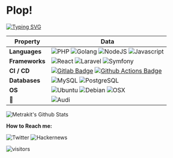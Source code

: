 # Plop!

[![Typing SVG](https://readme-typing-svg.herokuapp.com?color=%23FF5500&lines=Full+Stack+Web+Developer;Keep+learning+every+day;Chuck+Norris+fan;Challenge+hunter)](https://git.io/typing-svg)

Property | Data
--- | --- 
**Languages**  | ![PHP](https://img.shields.io/badge/PHP-777BB4?style=for-the-badge&logo=php&logoColor=white) ![Golang](https://img.shields.io/badge/Go-00ADD8?style=for-the-badge&logo=go&logoColor=white) ![NodeJS](https://img.shields.io/badge/JavaScript-F7DF1E?style=for-the-badge&logo=javascript&logoColor=black) ![Javascript](https://img.shields.io/badge/Node.js-43853D?style=for-the-badge&logo=node.js&logoColor=white)
**Frameworks**  | ![React](https://img.shields.io/badge/React-20232A?style=for-the-badge&logo=react&logoColor=61DAFB) ![Laravel](https://img.shields.io/badge/Laravel-FF2D20?style=for-the-badge&logo=laravel&logoColor=white) ![Symfony](https://img.shields.io/badge/symfony-black?style=for-the-badge&logo=symfony&logoColor=white)
**CI / CD** | [![Gitlab Badge](https://img.shields.io/badge/-Gitlab%20-2088FF?style=flat&logo=Gitlab&logoColor=white)](https://github.com/Metrakit/Metrakit) [![Github Actions Badge](https://img.shields.io/badge/-Git%20-2088FF?style=flat&logo=Git&logoColor=white)](https://github.com/Metrakit/Metrakit)
**Databases**  | ![MySQL](https://img.shields.io/badge/MySQL-00000F?style=for-the-badge&logo=mysql&logoColor=white) ![PostgreSQL](https://img.shields.io/badge/PostgreSQL-316192?style=for-the-badge&logo=postgresql&logoColor=white)
**OS**  | ![Ubuntu](https://img.shields.io/badge/-Ubuntu-black?style=flat-square&amp;logo=ubuntu) ![Debian](https://img.shields.io/badge/-Debian-black?style=flat-square&amp;logo=debian) ![OSX](https://img.shields.io/badge/-MacOS-black?style=flat-square&amp;logo=macos)
**🚗**  | ![Audi](https://aleen42.github.io/badges/src/audi.svg)

![Metrakit's Github Stats](https://github-readme-stats-xi-ochre.vercel.app/api?username=Metrakit&theme=light&include_all_commits=true&show_icons=true&hide_border=true&count_private=true)

**How to Reach me:**

![Twitter](https://img.shields.io/twitter/url?style=social&url=https%3A%2F%2Ftwitter.com%2Fjordanejouffroy)
![Hackernews](https://img.shields.io/hackernews/user-karma/metrakit?style=social)

<p align="left">
<img src="https://visitor-badge.laobi.icu/badge?page_id=Metrakit.Metrakit" alt="visitors"/>
</p>

